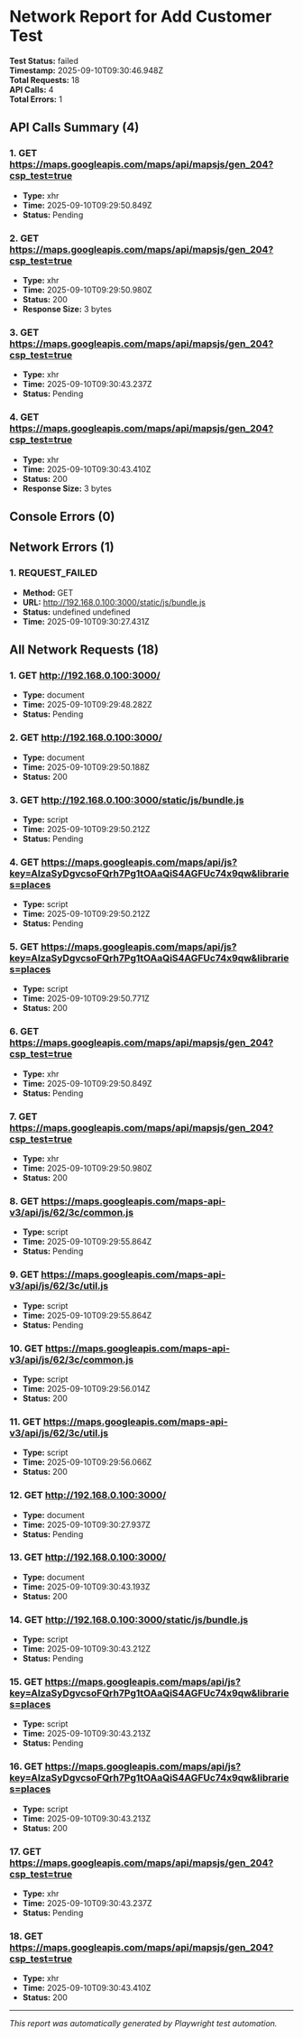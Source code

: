 # Network Report for Add Customer Test

**Test Status:** failed  
**Timestamp:** 2025-09-10T09:30:46.948Z  
**Total Requests:** 18  
**API Calls:** 4  
**Total Errors:** 1

## API Calls Summary (4)

### 1. GET https://maps.googleapis.com/maps/api/mapsjs/gen_204?csp_test=true
- **Type:** xhr
- **Time:** 2025-09-10T09:29:50.849Z
- **Status:** Pending


### 2. GET https://maps.googleapis.com/maps/api/mapsjs/gen_204?csp_test=true
- **Type:** xhr
- **Time:** 2025-09-10T09:29:50.980Z
- **Status:** 200
- **Response Size:** 3 bytes

### 3. GET https://maps.googleapis.com/maps/api/mapsjs/gen_204?csp_test=true
- **Type:** xhr
- **Time:** 2025-09-10T09:30:43.237Z
- **Status:** Pending


### 4. GET https://maps.googleapis.com/maps/api/mapsjs/gen_204?csp_test=true
- **Type:** xhr
- **Time:** 2025-09-10T09:30:43.410Z
- **Status:** 200
- **Response Size:** 3 bytes


## Console Errors (0)


## Network Errors (1)

### 1. REQUEST_FAILED
- **Method:** GET
- **URL:** http://192.168.0.100:3000/static/js/bundle.js
- **Status:** undefined undefined
- **Time:** 2025-09-10T09:30:27.431Z


## All Network Requests (18)

### 1. GET http://192.168.0.100:3000/
- **Type:** document
- **Time:** 2025-09-10T09:29:48.282Z
- **Status:** Pending

### 2. GET http://192.168.0.100:3000/
- **Type:** document
- **Time:** 2025-09-10T09:29:50.188Z
- **Status:** 200

### 3. GET http://192.168.0.100:3000/static/js/bundle.js
- **Type:** script
- **Time:** 2025-09-10T09:29:50.212Z
- **Status:** Pending

### 4. GET https://maps.googleapis.com/maps/api/js?key=AIzaSyDgvcsoFQrh7Pg1tOAaQiS4AGFUc74x9qw&libraries=places
- **Type:** script
- **Time:** 2025-09-10T09:29:50.212Z
- **Status:** Pending

### 5. GET https://maps.googleapis.com/maps/api/js?key=AIzaSyDgvcsoFQrh7Pg1tOAaQiS4AGFUc74x9qw&libraries=places
- **Type:** script
- **Time:** 2025-09-10T09:29:50.771Z
- **Status:** 200

### 6. GET https://maps.googleapis.com/maps/api/mapsjs/gen_204?csp_test=true
- **Type:** xhr
- **Time:** 2025-09-10T09:29:50.849Z
- **Status:** Pending

### 7. GET https://maps.googleapis.com/maps/api/mapsjs/gen_204?csp_test=true
- **Type:** xhr
- **Time:** 2025-09-10T09:29:50.980Z
- **Status:** 200

### 8. GET https://maps.googleapis.com/maps-api-v3/api/js/62/3c/common.js
- **Type:** script
- **Time:** 2025-09-10T09:29:55.864Z
- **Status:** Pending

### 9. GET https://maps.googleapis.com/maps-api-v3/api/js/62/3c/util.js
- **Type:** script
- **Time:** 2025-09-10T09:29:55.864Z
- **Status:** Pending

### 10. GET https://maps.googleapis.com/maps-api-v3/api/js/62/3c/common.js
- **Type:** script
- **Time:** 2025-09-10T09:29:56.014Z
- **Status:** 200

### 11. GET https://maps.googleapis.com/maps-api-v3/api/js/62/3c/util.js
- **Type:** script
- **Time:** 2025-09-10T09:29:56.066Z
- **Status:** 200

### 12. GET http://192.168.0.100:3000/
- **Type:** document
- **Time:** 2025-09-10T09:30:27.937Z
- **Status:** Pending

### 13. GET http://192.168.0.100:3000/
- **Type:** document
- **Time:** 2025-09-10T09:30:43.193Z
- **Status:** 200

### 14. GET http://192.168.0.100:3000/static/js/bundle.js
- **Type:** script
- **Time:** 2025-09-10T09:30:43.212Z
- **Status:** Pending

### 15. GET https://maps.googleapis.com/maps/api/js?key=AIzaSyDgvcsoFQrh7Pg1tOAaQiS4AGFUc74x9qw&libraries=places
- **Type:** script
- **Time:** 2025-09-10T09:30:43.213Z
- **Status:** Pending

### 16. GET https://maps.googleapis.com/maps/api/js?key=AIzaSyDgvcsoFQrh7Pg1tOAaQiS4AGFUc74x9qw&libraries=places
- **Type:** script
- **Time:** 2025-09-10T09:30:43.213Z
- **Status:** 200

### 17. GET https://maps.googleapis.com/maps/api/mapsjs/gen_204?csp_test=true
- **Type:** xhr
- **Time:** 2025-09-10T09:30:43.237Z
- **Status:** Pending

### 18. GET https://maps.googleapis.com/maps/api/mapsjs/gen_204?csp_test=true
- **Type:** xhr
- **Time:** 2025-09-10T09:30:43.410Z
- **Status:** 200


---
*This report was automatically generated by Playwright test automation.*
